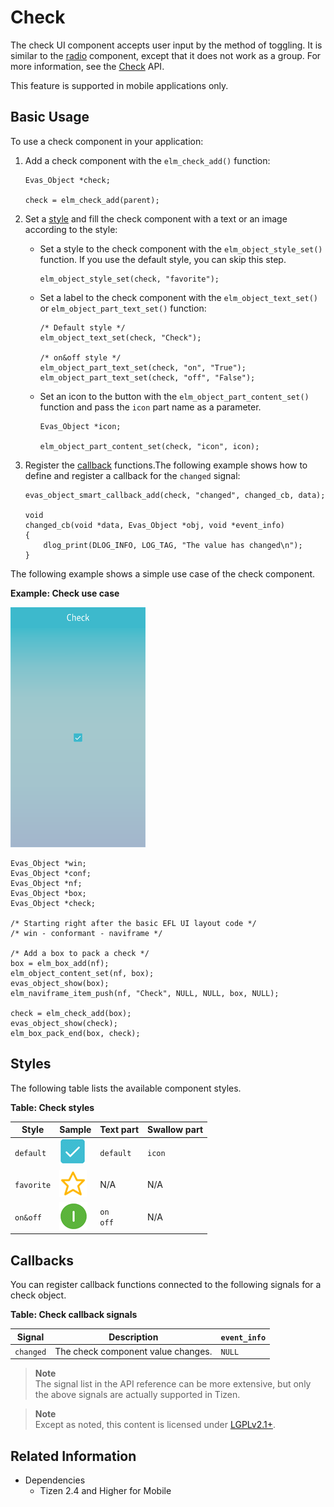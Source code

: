 # Check

The check UI component accepts user input by the method of toggling. It is similar to the [radio](component-radio.md) component, except that it does not work as a group. For more information, see the [Check](../../../../api/mobile/latest/group__Elm__Check.html) API.

This feature is supported in mobile applications only.

## Basic Usage

To use a check component in your application:

1. Add a check component with the `elm_check_add()` function:

   ```
   Evas_Object *check;

   check = elm_check_add(parent);
   ```

2. Set a [style](#styles) and fill the check component with a text or an image according to the style:

   - Set a style to the check component with the `elm_object_style_set()` function. If you use the default style, you can skip this step.

     ```
     elm_object_style_set(check, "favorite");
     ```

   - Set a label to the check component with the `elm_object_text_set()` or `elm_object_part_text_set()` function:

     ```
     /* Default style */
     elm_object_text_set(check, "Check");

     /* on&off style */
     elm_object_part_text_set(check, "on", "True");
     elm_object_part_text_set(check, "off", "False");
     ```

   - Set an icon to the button with the `elm_object_part_content_set()` function and pass the `icon` part name as a parameter.

     ```
     Evas_Object *icon;

     elm_object_part_content_set(check, "icon", icon);
     ```

3. Register the [callback](#callbacks) functions.The following example shows how to define and register a callback for the `changed` signal:

   ```
   evas_object_smart_callback_add(check, "changed", changed_cb, data);

   void
   changed_cb(void *data, Evas_Object *obj, void *event_info)
   {
       dlog_print(DLOG_INFO, LOG_TAG, "The value has changed\n");
   }
   ```

The following example shows a simple use case of the check component.

**Example: Check use case**

 ![Check component](./media/check1.png)

```
Evas_Object *win;
Evas_Object *conf;
Evas_Object *nf;
Evas_Object *box;
Evas_Object *check;

/* Starting right after the basic EFL UI layout code */
/* win - conformant - naviframe */

/* Add a box to pack a check */
box = elm_box_add(nf);
elm_object_content_set(nf, box);
evas_object_show(box);
elm_naviframe_item_push(nf, "Check", NULL, NULL, box, NULL);

check = elm_check_add(box);
evas_object_show(check);
elm_box_pack_end(box, check);
```

## Styles

The following table lists the available component styles.

**Table: Check styles**

| Style      | Sample                                   | Text part  | Swallow part |
|----------|----------------------------------------|----------|------------|
| `default`  | ![elm/check/base/default](./media/check_default.png) | `default`  | `icon`       |
| `favorite` | ![elm/check/base/favorite](./media/check_favorite.png) | N/A        | N/A          |
| `on&off`   | ![elm/check/base/on&off](./media/check_on_off.png) | `on`<br>`off` | N/A          |

## Callbacks

You can register callback functions connected to the following signals for a check object.

**Table: Check callback signals**

| Signal    | Description                        | `event_info` |
|---------|----------------------------------|------------|
| `changed` | The check component value changes. | `NULL`       |

> **Note**  
> The signal list in the API reference can be more extensive, but only the above signals are actually supported in Tizen.

> **Note**  
> Except as noted, this content is licensed under [LGPLv2.1+](http://opensource.org/licenses/LGPL-2.1).

## Related Information
- Dependencies
  - Tizen 2.4 and Higher for Mobile
